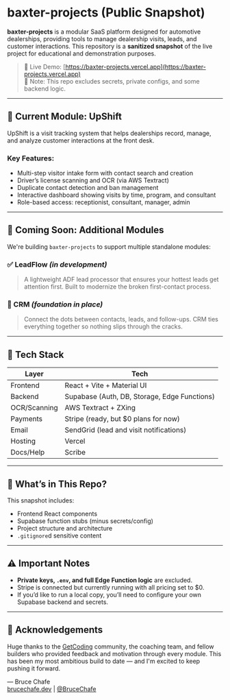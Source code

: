 # baxter-projects (Public Snapshot)

**baxter-projects** is a modular SaaS platform designed for automotive dealerships, providing tools to manage dealership visits, leads, and customer interactions. This repository is a **sanitized snapshot** of the live project for educational and demonstration purposes.

> 🚗 Live Demo: [https://baxter-projects.vercel.app](https://baxter-projects.vercel.app)  
> 🔐 Note: This repo excludes secrets, private configs, and some backend logic.

---

## 🚀 Current Module: UpShift

UpShift is a visit tracking system that helps dealerships record, manage, and analyze customer interactions at the front desk.

### Key Features:
- Multi-step visitor intake form with contact search and creation
- Driver’s license scanning and OCR (via AWS Textract)
- Duplicate contact detection and ban management
- Interactive dashboard showing visits by time, program, and consultant
- Role-based access: receptionist, consultant, manager, admin

---

## 🧪 Coming Soon: Additional Modules

We're building `baxter-projects` to support multiple standalone modules:

### ✅ LeadFlow *(in development)*
> A lightweight ADF lead processor that ensures your hottest leads get attention first. Built to modernize the broken first-contact process.

### 🧠 CRM *(foundation in place)*
> Connect the dots between contacts, leads, and follow-ups. CRM ties everything together so nothing slips through the cracks.

---

## 🧱 Tech Stack

| Layer        | Tech                           |
|--------------|--------------------------------|
| Frontend     | React + Vite + Material UI     |
| Backend      | Supabase (Auth, DB, Storage, Edge Functions) |
| OCR/Scanning | AWS Textract + ZXing           |
| Payments     | Stripe (ready, but $0 plans for now) |
| Email        | SendGrid (lead and visit notifications) |
| Hosting      | Vercel                         |
| Docs/Help    | Scribe                         |

---

## 📁 What’s in This Repo?

This snapshot includes:
- Frontend React components
- Supabase function stubs (minus secrets/config)
- Project structure and architecture
- `.gitignore`d sensitive content

---

## ⚠️ Important Notes

- **Private keys, `.env`, and full Edge Function logic** are excluded.
- Stripe is connected but currently running with all pricing set to $0.
- If you’d like to run a local copy, you’ll need to configure your own Supabase backend and secrets.

---

## 🙌 Acknowledgements

Huge thanks to the [GetCoding](https://www.getcoding.ca/) community, the coaching team, and fellow builders who provided feedback and motivation through every module. This has been my most ambitious build to date — and I'm excited to keep pushing it forward.

— Bruce Chafe  
[brucechafe.dev](https://brucechafe.dev) | [@BruceChafe](https://github.com/BruceChafe)
